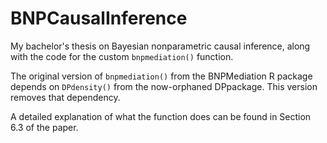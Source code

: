 # BNPCausalInference

My bachelor's thesis on Bayesian nonparametric causal inference, along with the code for the custom `bnpmediation()` function.

The original version of `bnpmediation()` from the BNPMediation R package depends on `DPdensity()` from the now-orphaned DPpackage. This version removes that dependency.

A detailed explanation of what the function does can be found in Section 6.3 of the paper.
